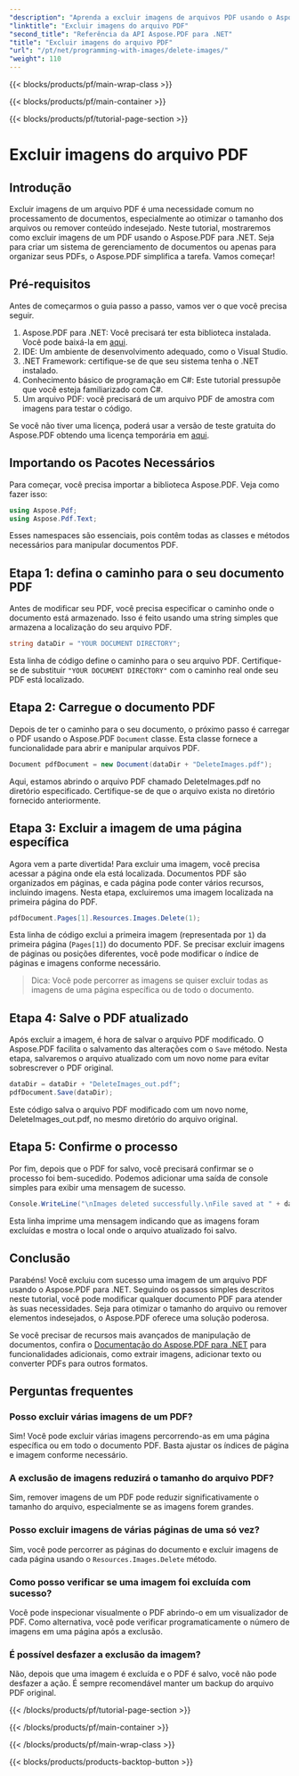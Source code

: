 ```yaml
---
"description": "Aprenda a excluir imagens de arquivos PDF usando o Aspose.PDF para .NET em um tutorial passo a passo simples. Otimize PDFs removendo imagens indesejadas facilmente."
"linktitle": "Excluir imagens do arquivo PDF"
"second_title": "Referência da API Aspose.PDF para .NET"
"title": "Excluir imagens do arquivo PDF"
"url": "/pt/net/programming-with-images/delete-images/"
"weight": 110
---
```


{{< blocks/products/pf/main-wrap-class >}}

{{< blocks/products/pf/main-container >}}

{{< blocks/products/pf/tutorial-page-section >}}

# Excluir imagens do arquivo PDF

## Introdução

Excluir imagens de um arquivo PDF é uma necessidade comum no processamento de documentos, especialmente ao otimizar o tamanho dos arquivos ou remover conteúdo indesejado. Neste tutorial, mostraremos como excluir imagens de um PDF usando o Aspose.PDF para .NET. Seja para criar um sistema de gerenciamento de documentos ou apenas para organizar seus PDFs, o Aspose.PDF simplifica a tarefa. Vamos começar!

## Pré-requisitos

Antes de começarmos o guia passo a passo, vamos ver o que você precisa seguir.

1. Aspose.PDF para .NET: Você precisará ter esta biblioteca instalada. Você pode baixá-la em [aqui](https://releases.aspose.com/pdf/net/).
2. IDE: Um ambiente de desenvolvimento adequado, como o Visual Studio.
3. .NET Framework: certifique-se de que seu sistema tenha o .NET instalado.
4. Conhecimento básico de programação em C#: Este tutorial pressupõe que você esteja familiarizado com C#.
5. Um arquivo PDF: você precisará de um arquivo PDF de amostra com imagens para testar o código.

Se você não tiver uma licença, poderá usar a versão de teste gratuita do Aspose.PDF obtendo uma licença temporária em [aqui](https://purchase.aspose.com/temporary-license/).

## Importando os Pacotes Necessários

Para começar, você precisa importar a biblioteca Aspose.PDF. Veja como fazer isso:

```csharp
using Aspose.Pdf;
using Aspose.Pdf.Text;
```

Esses namespaces são essenciais, pois contêm todas as classes e métodos necessários para manipular documentos PDF.

## Etapa 1: defina o caminho para o seu documento PDF

Antes de modificar seu PDF, você precisa especificar o caminho onde o documento está armazenado. Isso é feito usando uma string simples que armazena a localização do seu arquivo PDF.

```csharp
string dataDir = "YOUR DOCUMENT DIRECTORY";
```

Esta linha de código define o caminho para o seu arquivo PDF. Certifique-se de substituir `"YOUR DOCUMENT DIRECTORY"` com o caminho real onde seu PDF está localizado.

## Etapa 2: Carregue o documento PDF

Depois de ter o caminho para o seu documento, o próximo passo é carregar o PDF usando o Aspose.PDF `Document` classe. Esta classe fornece a funcionalidade para abrir e manipular arquivos PDF.

```csharp
Document pdfDocument = new Document(dataDir + "DeleteImages.pdf");
```

Aqui, estamos abrindo o arquivo PDF chamado DeleteImages.pdf no diretório especificado. Certifique-se de que o arquivo exista no diretório fornecido anteriormente.

## Etapa 3: Excluir a imagem de uma página específica

Agora vem a parte divertida! Para excluir uma imagem, você precisa acessar a página onde ela está localizada. Documentos PDF são organizados em páginas, e cada página pode conter vários recursos, incluindo imagens. Nesta etapa, excluiremos uma imagem localizada na primeira página do PDF.

```csharp
pdfDocument.Pages[1].Resources.Images.Delete(1);
```

Esta linha de código exclui a primeira imagem (representada por `1`) da primeira página (`Pages[1]`) do documento PDF. Se precisar excluir imagens de páginas ou posições diferentes, você pode modificar o índice de páginas e imagens conforme necessário.

> Dica: Você pode percorrer as imagens se quiser excluir todas as imagens de uma página específica ou de todo o documento.

## Etapa 4: Salve o PDF atualizado

Após excluir a imagem, é hora de salvar o arquivo PDF modificado. O Aspose.PDF facilita o salvamento das alterações com o `Save` método. Nesta etapa, salvaremos o arquivo atualizado com um novo nome para evitar sobrescrever o PDF original.

```csharp
dataDir = dataDir + "DeleteImages_out.pdf";
pdfDocument.Save(dataDir);
```

Este código salva o arquivo PDF modificado com um novo nome, DeleteImages_out.pdf, no mesmo diretório do arquivo original.

## Etapa 5: Confirme o processo

Por fim, depois que o PDF for salvo, você precisará confirmar se o processo foi bem-sucedido. Podemos adicionar uma saída de console simples para exibir uma mensagem de sucesso.

```csharp
Console.WriteLine("\nImages deleted successfully.\nFile saved at " + dataDir);
```

Esta linha imprime uma mensagem indicando que as imagens foram excluídas e mostra o local onde o arquivo atualizado foi salvo.

## Conclusão

Parabéns! Você excluiu com sucesso uma imagem de um arquivo PDF usando o Aspose.PDF para .NET. Seguindo os passos simples descritos neste tutorial, você pode modificar qualquer documento PDF para atender às suas necessidades. Seja para otimizar o tamanho do arquivo ou remover elementos indesejados, o Aspose.PDF oferece uma solução poderosa.

Se você precisar de recursos mais avançados de manipulação de documentos, confira o [Documentação do Aspose.PDF para .NET](https://reference.aspose.com/pdf/net/) para funcionalidades adicionais, como extrair imagens, adicionar texto ou converter PDFs para outros formatos.

## Perguntas frequentes

### Posso excluir várias imagens de um PDF?
Sim! Você pode excluir várias imagens percorrendo-as em uma página específica ou em todo o documento PDF. Basta ajustar os índices de página e imagem conforme necessário.

### A exclusão de imagens reduzirá o tamanho do arquivo PDF?
Sim, remover imagens de um PDF pode reduzir significativamente o tamanho do arquivo, especialmente se as imagens forem grandes.

### Posso excluir imagens de várias páginas de uma só vez?
Sim, você pode percorrer as páginas do documento e excluir imagens de cada página usando o `Resources.Images.Delete` método.

### Como posso verificar se uma imagem foi excluída com sucesso?
Você pode inspecionar visualmente o PDF abrindo-o em um visualizador de PDF. Como alternativa, você pode verificar programaticamente o número de imagens em uma página após a exclusão.

### É possível desfazer a exclusão da imagem?
Não, depois que uma imagem é excluída e o PDF é salvo, você não pode desfazer a ação. É sempre recomendável manter um backup do arquivo PDF original.

{{< /blocks/products/pf/tutorial-page-section >}}

{{< /blocks/products/pf/main-container >}}

{{< /blocks/products/pf/main-wrap-class >}}

{{< blocks/products/products-backtop-button >}}